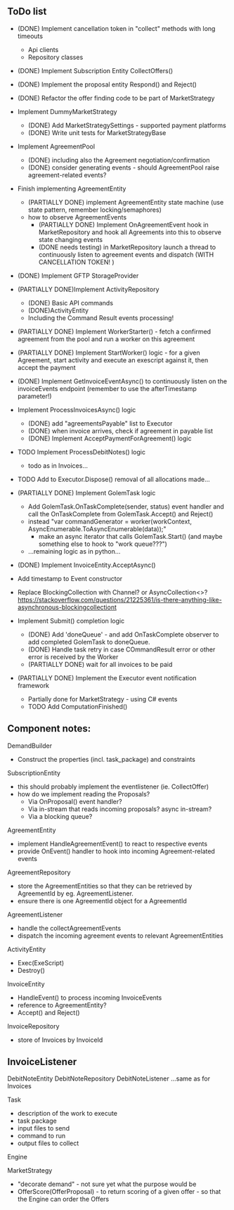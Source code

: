 ﻿

## ToDo list

- (DONE) Implement cancellation token in "collect" methods with long timeouts
  - Api clients
  - Repository classes
- (DONE) Implement Subscription Entity CollectOffers() 
- (DONE) Implement the proposal entity Respond() and Reject()
- (DONE) Refactor the offer finding code to be part of MarketStrategy
- Implement DummyMarketStrategy
  - (DONE) Add MarketStrategySettings - supported payment platforms
  - (DONE) Write unit tests for MarketStrategyBase
- Implement AgreementPool 
  - (DONE) including also the Agreement negotiation/confirmation
  - (DONE) consider generating events - should AgreementPool raise agreement-related events?
- Finish implementing AgreementEntity
  - (PARTIALLY DONE) implement AgreementEntity state machine (use state pattern, remember locking/semaphores)
  - how to observe AgreementEvents
    - (PARTIALLY DONE) Implement OnAgreementEvent hook in MarketRepository and hook all Agreements into this to observe state changing events
    - (DONE needs testing) in MarketRepository launch a thread to continuously listen to agreement events and dispatch (WITH CANCELLATION TOKEN! )
- (DONE) Implement GFTP StorageProvider
- (PARTIALLY DONE)Implement ActivityRepository
  - (DONE) Basic API commands
  - (DONE)ActivityEntity
  - Including the Command Result events processing!
- (PARTIALLY DONE) Implement WorkerStarter() - fetch a confirmed agreement from the pool and run a worker on this agreement
- (PARTIALLY DONE) Implement StartWorker() logic - for a given Agreement, start activity and execute an exescript against it, then accept the payment
- (DONE) Implement GetInvoiceEventAsync() to continuously listen on the invoiceEvents endpoint (remember to use the afterTimestamp parameter!)
- Implement ProcessInvoicesAsync() logic
  - (DONE) add "agreementsPayable" list to Executor
  - (DONE) when invoice arrives, check if agreement in payable list
  - (DONE) Implement AcceptPaymentForAgreement() logic
- TODO Implement ProcessDebitNotes() logic
  - todo as in Invoices...

- TODO Add to Executor.Dispose() removal of all allocations made...

- (PARTIALLY DONE) Implement GolemTask logic
  - Add GolemTask.OnTaskComplete(sender, status) event handler and call the OnTaskComplete from GolemTask.Accept() and Reject()
  - instead "var commandGenerator = worker(workContext, AsyncEnumerable.ToAsyncEnumerable(data));" 
    - make an async iterator that calls GolemTask.Start() (and maybe something else to hook to "work queue???")
  - ...remaining logic as in python...

- (DONE) Implement InvoiceEntity.AcceptAsync()

- Add timestamp to Event constructor

- Replace BlockingCollection with Channel? or AsyncCollection<>? https://stackoverflow.com/questions/21225361/is-there-anything-like-asynchronous-blockingcollectiont

- Implement Submit() completion logic
  - (DONE) Add 'doneQueue' - and add OnTaskComplete observer to add completed GolemTask to doneQueue.
  - (DONE) Handle task retry in case COmmandResult error or other error is received by the Worker 
  - (PARTIALLY DONE) wait for all invoices to be paid

- (PARTIALLY DONE) Implement the Executor event notification framework
  - Partially done for MarketStrategy - using C# events
  - TODO Add ComputationFinished()


## Component notes:

DemandBuilder
  - Construct the properties (incl. task_package) and constraints

SubscriptionEntity
- this should probably implement the eventlistener (ie. CollectOffer)
- how do we implement reading the Proposals? 
  - Via OnProposal() event handler? 
  - Via in-stream that reads incoming proposals? async in-stream? 
  - Via a blocking queue?

AgreementEntity
  - implement HandleAgreementEvent() to react to respective events
  - provide OnEvent() handler to hook into incoming Agreement-related events

AgreementRepository
  - store the AgreementEntities so that they can be retrieved by AgreementId by eg. AgreementListener.
  - ensure there is one AgreementId object for a AgreementId

AgreementListener
  - handle the collectAgreementEvents
  - dispatch the incoming agreement events to relevant AgreementEntities

ActivityEntity
  - Exec(ExeScript)
  - Destroy()

InvoiceEntity
  - HandleEvent() to process incoming InvoiceEvents
  - reference to AgreementEntity?
  - Accept() and Reject()

InvoiceRepository
  - store of Invoices by InvoiceId

InvoiceListener
  - 

DebitNoteEntity
DebitNoteRepository
DebitNoteListener
...same as for Invoices

Task
  - description of the work to execute
  - task package
  - input files to send
  - command to run
  - output files to collect


Engine


MarketStrategy
- "decorate demand" - not sure yet what the purpose would be
- OfferScore(OfferProposal) - to return scoring of a given offer - so that the Engine can order the Offers
